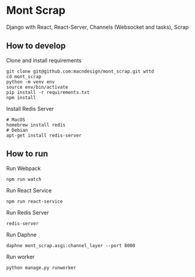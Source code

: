 # Mont Scrap

Django with React, React-Server, Channels (Websocket and tasks), Scrap

## How to develop

Clone and install requirements
```console
git clone git@github.com:macndesign/mont_scrap.git wttd
cd mont_scrap
python -m venv env
source env/bin/activate
pip install -r requirements.txt
npm install
```

Install Redis Server
```console
# MacOS
homebrew install redis
# Debian
apt-get install redis-server
```

## How to run

Run Webpack
```console
npm run watch
```

Run React Service
```console
npm run react-service
```

Run Redis Server
```
redis-server
```

Run Daphne
```console
daphne mont_scrap.asgi:channel_layer --port 8000
```

Run worker
```console
python manage.py runworker
```
